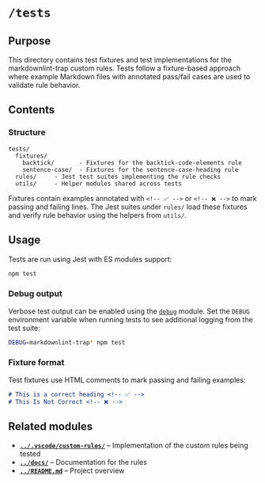 # `/tests`

## Purpose

This directory contains test fixtures and test implementations for the markdownlint-trap custom rules. Tests follow a fixture-based approach where example Markdown files with annotated pass/fail cases are used to validate rule behavior.

## Contents

### Structure

```
tests/
  fixtures/
    backtick/       - Fixtures for the backtick-code-elements rule
    sentence-case/  - Fixtures for the sentence-case-heading rule
  rules/     - Jest test suites implementing the rule checks
  utils/     - Helper modules shared across tests
```

Fixtures contain examples annotated with `<!-- ✅ -->` or `<!-- ❌ -->` to mark
passing and failing lines. The Jest suites under `rules/` load these fixtures and
verify rule behavior using the helpers from `utils/`.

## Usage

Tests are run using Jest with ES modules support:

```bash
npm test
```

### Debug output

Verbose test output can be enabled using the [`debug`](https://www.npmjs.com/package/debug) module. Set the
`DEBUG` environment variable when running tests to see additional logging from the
test suite:

```bash
DEBUG=markdownlint-trap* npm test
```

### Fixture format

Test fixtures use HTML comments to mark passing and failing examples:

```markdown
# This is a correct heading <!-- ✅ -->
# This Is Not Correct <!-- ❌ -->
```

## Related modules

* **[`../.vscode/custom-rules/`](../.vscode/custom-rules/)** – Implementation of the custom rules being tested
* **[`../docs/`](../docs/)** – Documentation for the rules
* **[`../README.md`](../README.md)** – Project overview
